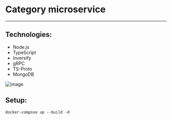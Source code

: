 # Category microservice

___

## Technologies:

- Node.js
- TypeScript
- Inversify
- gRPC
- TS-Proto
- MongoDB

![image](./media/ecommerce-backend-category.png)

## Setup:

```
docker-compose up --build -d
```